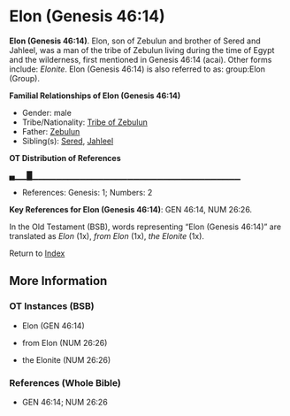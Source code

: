 # Elon (Genesis 46:14)
**Elon (Genesis 46:14)**. 
Elon, son of Zebulun and brother of Sered and Jahleel, was a man of the tribe of Zebulun living during the time of Egypt and the wilderness, first mentioned in Genesis 46:14 (acai). 
Other forms include: 
*Elonite*. 
Elon (Genesis 46:14) is also referred to as: 
group:Elon (Group). 




**Familial Relationships of Elon (Genesis 46:14)**


* Gender: male
* Tribe/Nationality: [Tribe of Zebulun](../../../groups/md/acai/Zebulun.md)
* Father: [Zebulun](Zebulun.md)
* Sibling(s): [Sered](Sered.md), [Jahleel](Jahleel.md)


**OT Distribution of References**

▄▁▁█▁▁▁▁▁▁▁▁▁▁▁▁▁▁▁▁▁▁▁▁▁▁▁▁▁▁▁▁▁▁▁▁▁▁▁
* References: Genesis: 1; Numbers: 2



**Key References for Elon (Genesis 46:14)**: 
GEN 46:14, NUM 26:26. 


In the Old Testament (BSB), words representing “Elon (Genesis 46:14)” are translated as 
*Elon* (1x), *from Elon* (1x), *the Elonite* (1x). 




Return to [Index](00-Index.md)

## More Information

### OT Instances (BSB)

* Elon (GEN 46:14)

* from Elon (NUM 26:26)

* the Elonite (NUM 26:26)



### References (Whole Bible)

* GEN 46:14; NUM 26:26



